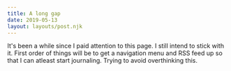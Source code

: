 ```yaml
---
title: A long gap
date: 2019-05-13
layout: layouts/post.njk
---
```


It's been a while since I paid attention to this page. I still intend to stick with it. First order of things will be to get a navigation menu and RSS feed up so that I can atleast start journaling. Trying to avoid overthinking this.